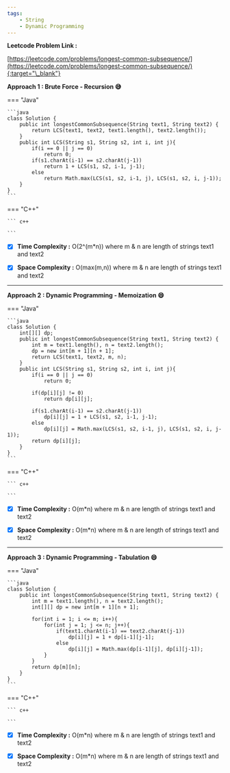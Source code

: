 ```yaml
---
tags:
    - String
    - Dynamic Programming
---
```


**Leetcode Problem Link :**

[https://leetcode.com/problems/longest-common-subsequence/](https://leetcode.com/problems/longest-common-subsequence/){:target="\_blank"}

**Approach 1 : Brute Force - Recursion :sweat_smile:**

=== "Java"

    ```java
    class Solution {
        public int longestCommonSubsequence(String text1, String text2) {
            return LCS(text1, text2, text1.length(), text2.length());
        }
        public int LCS(String s1, String s2, int i, int j){
            if(i == 0 || j == 0)
                return 0;
            if(s1.charAt(i-1) == s2.charAt(j-1))
                return 1 + LCS(s1, s2, i-1, j-1);
            else
                return Math.max(LCS(s1, s2, i-1, j), LCS(s1, s2, i, j-1));
        }
    }
    ```

=== "C++"

    ``` c++

    ```

-   [x] **Time Complexity :** O(2^(m\*n)) where m & n are length of strings text1 and text2

-   [x] **Space Complexity :** O(max(m,n)) where m & n are length of strings text1 and text2

<hr>

**Approach 2 : Dynamic Programming - Memoization :smile:**

=== "Java"

    ```java
    class Solution {
        int[][] dp;
        public int longestCommonSubsequence(String text1, String text2) {
            int m = text1.length(), n = text2.length();
            dp = new int[m + 1][n + 1];
            return LCS(text1, text2, m, n);
        }
        public int LCS(String s1, String s2, int i, int j){
            if(i == 0 || j == 0)
                return 0;

            if(dp[i][j] != 0)
                return dp[i][j];

            if(s1.charAt(i-1) == s2.charAt(j-1))
                dp[i][j] = 1 + LCS(s1, s2, i-1, j-1);
            else
                dp[i][j] = Math.max(LCS(s1, s2, i-1, j), LCS(s1, s2, i, j-1));
            return dp[i][j];
        }
    }
    ```

=== "C++"

    ``` c++

    ```

-   [x] **Time Complexity :** O(m\*n) where m & n are length of strings text1 and text2

-   [x] **Space Complexity :** O(m\*n) where m & n are length of strings text1 and text2

<hr>

**Approach 3 : Dynamic Programming - Tabulation :smile:**

=== "Java"

    ```java
    class Solution {
        public int longestCommonSubsequence(String text1, String text2) {
            int m = text1.length(), n = text2.length();
            int[][] dp = new int[m + 1][n + 1];

            for(int i = 1; i <= m; i++){
                for(int j = 1; j <= n; j++){
                    if(text1.charAt(i-1) == text2.charAt(j-1))
                        dp[i][j] = 1 + dp[i-1][j-1];
                    else
                        dp[i][j] = Math.max(dp[i-1][j], dp[i][j-1]);
                }
            }
            return dp[m][n];
        }
    }
    ```

=== "C++"

    ``` c++

    ```

-   [x] **Time Complexity :** O(m\*n) where m & n are length of strings text1 and text2

-   [x] **Space Complexity :** O(m\*n) where m & n are length of strings text1 and text2
